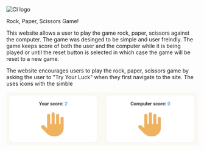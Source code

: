 ![CI logo](https://codeinstitute.s3.amazonaws.com/fullstack/ci_logo_small.png)

Rock, Paper, Scissors Game!

This website allows a user to play the game rock, paper, scissors against the computer. The game was desinged to be simple and user freindly. The game keeps score of both the user and the computer while it is being played or until the reset button is selected in which case the game will be reset to a new game. 

The website encourages users to play the rock, paper, scissors game by asking the user to "Try Your Luck" when they first navigate to the site. The uses icons with the simble  












![Game Image](img/README_img/GameImage.JPG)

